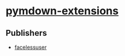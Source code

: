 # [pymdown-extensions](https://pypi.org/project/pymdown-extensions)



## Publishers
- [facelessuser](https://pypi.org/user/facelessuser)

